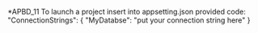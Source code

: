 *APBD_11
To launch a project insert into appsetting.json provided code: "ConnectionStrings": { "MyDatabse": "put your connection string here" }
